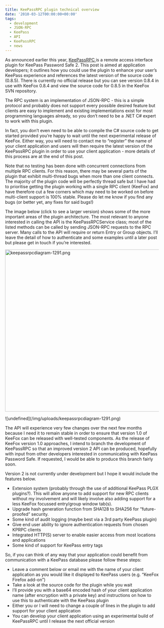 ```yaml
---
title: KeePassRPC plugin technical overview
date: '2010-03-12T00:00:00+00:00'
tags:
  - development
  - JSON-RPC
  - KeePass
  - API
  - KeePassRPC
  - news
---
```

<p>As announced earlier this year, <a href="2010/keepassrpc-plugin" title="Go to http://keefox.org/2010/keepassrpc-plugin" class="externlink">KeePassRPC </a>is  a remote access interface plugin for KeePass Password Safe 2. This post  is aimed at application developers; it outlines how you could use the  plugin to enhance your user’s KeePass experience and references the  latest version of the source code (0.8.5). There is currently no  official release but you can see version 0.8.4 in use with KeeFox 0.8.4  and view the source code for 0.8.5 in the KeeFox SVN repository.
</p>
<p>The RPC system is an implementation of JSON-RPC - this is a simple  protocol and probably does not support every possible desired feature  but clients are easy to implement and existing implementations exist for  most programming languages already, so you don’t need to be a .NET C#  expert to work with this plugin.
</p>
<p>In fact, you don’t even need to be able to compile the C# source code  to get started provided you’re happy to wait until the next  experimental release of KeeFox. Either way, you will need to contact me  to “register” the name of your client application and users will then  require the latest version of the KeePassRPC plugin in order to use your  client application - more details of this process are at the end of  this post.
</p>
<p>Note that no testing has been done with concurrent connections from  multiple RPC clients. For this reason, there may be several parts of  the plugin that exhibit multi-thread bugs when more than one client  connects. The majority of the plugin code will be perfectly thread safe  but I have had to prioritise getting the plugin working with a single  RPC client (KeeFox) and have therefore cut a few corners which may  need to be worked on before multi-client support is 100% stable.  Please do let me know if you find any bugs (or better yet, any fixes  for said bugs!)
</p>
<p>The image below (click to see a larger version) shows some of the  more important areas of the plugin architecture. The most relevant to  anyone interested in calling the API is the KeePassRPCService class;  most of the listed methods can be called by sending JSON-RPC requests to  the RPC server. Many calls to the API will require or return Entry or  Group objects. I’ll leave the detail of how to authenticate and some  examples until a later post but please get in touch if you’re  interested.
</p>
<p><a href="fp-content/images/keepassrpcdiagram-1291.png" title="keepassrpcdiagram-1291.png"><img src="fp-content/images/keepassrpcdiagram-1291.png" alt="keepassrpcdiagram-1291.png" class="center" height="532" width="645" style=""></a> 
</p>
![undefined](/img/uploads/keepassrpcdiagram-1291.png)
<p>The API will experience very few changes over the next few months  because I need it to remain stable in order to ensure that version 1.0  of KeeFox can be released with well-tested components. As the release of  KeeFox version 1.0 approaches, I intend to branch the development of  KeePassRPC so that an improved version 2 API can be produced, hopefully  with input from other developers interested in communicating with  KeePass Password Safe. If requested, I would be able to produce this  branch fairly soon.
</p>
<p>Version 2 is not currently under development but I hope it would include the features below. </p><p><ul><li>Extension system (probably through the use of additional KeePass  PLGX plugins?). This will allow anyone to add support for new RPC  clients without my involvement and will likely involve also adding  support for a less KeeFox focussed entry/group window tab(s). 	</li><li>Upgrade hash generation function from SHA128 to SHA256 for “future-proofed” security. 	</li><li>Some kind of audit logging (maybe best via a 3rd party KeePass plugin) 	</li><li>Give end user ability to ignore authentication requests from chosen KPRPC clients 	</li><li>Integrated HTTP(S) server to enable easier access from most locations and applications 	</li><li>Some kind of support for KeePass entry tags </li></ul>So, if you can think of any way that your application could benefit  from communication with a KeePass database please follow these steps:<ul><li>Leave a comment below or email me with the name of your client  application as you would like it displayed to KeePass users (e.g.  “KeeFox Firefox add-on”) 	</li><li>Take a look at the source code for the plugin while you wait 	</li><li>I’ll provide you with a base64 encoded hash of your client  application name (after encryption with a private key) and instructions  on how to use this to authenticate with the KeePass plugin 	</li><li>Either you or I will need to change a couple of lines in the plugin to add support for your client application 	</li><li>You can develop your client application using an experimental build of KeePassRPC until I release the next official version </li></ul></p>
